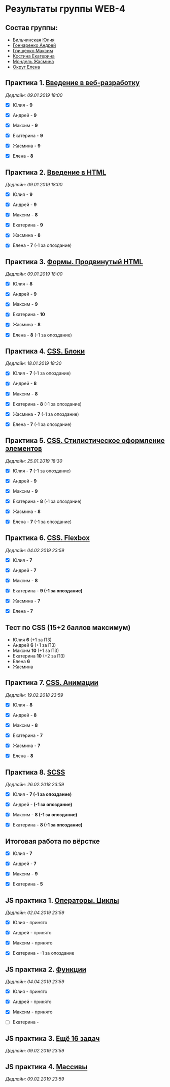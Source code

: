 # Результаты группы WEB-4

## Состав группы:

* [Бильчинская Юлия](https://github.com/AdukarIT/BilchinskayaYV)
* [Гончаренко Андрей](https://github.com/AdukarIT/GoncharenkoAS)
* [Грищенко Максим](https://github.com/AdukarIT/GrishchenkoMY)
* [Костина Екатерина](https://github.com/AdukarIT/KostinaEM)
* [Мондель Жасмина](https://github.com/AdukarIT/MondelJA)
* [Округ Елена](https://github.com/AdukarIT/OkrugEV)


## Практика 1. [Введение в веб-разработку](task1.pdf)

*Дедлайн: 09.01.2019 18:00*

- [x] Юлия - **9**
- [x] Андрей - **9**
- [x] Максим - **9**
- [x] Екатерина - **9**
- [x] Жасмина - **9**
- [x] Елена - **8**


## Практика 2. [Введение в HTML](HTML-bases.md)

*Дедлайн: 09.01.2019 18:00*

- [x] Юлия - **9**
- [x] Андрей - **9**
- [x] Максим - **8**
- [x] Екатерина - **9**
- [x] Жасмина - **8**
- [x] Елена - **7** (-1 за опоздание)


## Практика 3. [Формы. Продвинутый HTML](HTML-advance.md)

*Дедлайн: 09.01.2019 18:00*

- [x] Юлия - **8**
- [x] Андрей - **9**
- [x] Максим - **9**
- [x] Екатерина - **10**
- [x] Жасмина - **8**
- [x] Елена - **8** (-1 за опоздание)


## Практика 4. [CSS. Блоки](CSS-blocks.md)

*Дедлайн: 18.01.2019 18:30*

- [x] Юлия - **7** (-1 за опоздание)
- [x] Андрей - **8**
- [x] Максим - **8**
- [x] Екатерина - **8** (-1 за опоздание)
- [x] Жасмина - **7** (-1 за опоздание)
- [x] Елена - **7** (-1 за опоздание)


## Практика 5. [CSS. Стилистическое оформление элементов](CSS-styles.md)

*Дедлайн: 25.01.2019 18:30*

- [x] Юлия - **7** (-1 за опоздание)
- [x] Андрей - **9**
- [x] Максим - **9**
- [x] Екатерина - **8** (-1 за опоздание)
- [x] Жасмина - **8**
- [x] Елена - **7** (-1 за опоздание)


## Практика 6. [CSS. Flexbox](flexbox.pdf)

*Дедлайн: 04.02.2019 23:59*

- [x] Юлия - **7**
- [x] Андрей - **7**
- [x] Максим - **8**
- [x] Екатерина - **9 (-1 за опоздание)**
- [x] Жасмина - **7**
- [x] Елена - **7**


## Тест по CSS (15+2 баллов максимум)

- Юлия **6** (+1 за ПЗ)
- Андрей **6** (+1 за ПЗ)
- Максим **10** (+1 за ПЗ)
- Екатерина **10** (+2 за ПЗ)
- Елена **6**
- Жасмина 


## Практика 7. [CSS. Анимации](CSS-transition.md)

*Дедлайн: 19.02.2018 23:59*

- [x] Юлия - **8**
- [x] Андрей - **8**
- [x] Максим - **8**
- [x] Екатерина - **7**
- [x] Жасмина - **7**
- [x] Елена - **8**


## Практика 8. [SCSS](SCSS.md)

*Дедлайн: 26.02.2018 23:59*

- [x] Юлия - **7 (-1 за опоздание)**
- [x] Андрей - **(-1 за опоздание)**
- [x] Максим - **8 (-1 за опоздание)**
- [x] Екатерина - **8 (-1 за опоздание)**


## Итоговая работа по вёрстке

- [x] Юлия - **7**
- [x] Андрей - **7**
- [x] Максим - **9**
- [x] Екатерина - **5**


## JS практика 1. [Операторы. Циклы](JS-if-switch-while-for.md)

*Дедлайн: 02.04.2019 23:59*

- [x] Юлия - принято
- [x] Андрей - принято
- [x] Максим - принято
- [x] Екатерина - -1 за опоздание


## JS практика 2. [Функции](JS-functions.md)

*Дедлайн: 04.04.2019 23:59*

- [x] Юлия - принято
- [x] Андрей - принято
- [x] Максим - принято
- [ ] Екатерина - 


## JS практика 3. [Ещё 16 задач](https://docs.google.com/presentation/d/1XQCfju_2w-BBf_6mJgr2mVBRBGs4TaKKhklzMhC1hVs)

*Дедлайн: 09.02.2019 23:59*


## JS практика 4. [Массивы](https://github.com/AdukarIT/_Tasks_/blob/master/JS-arrays.md)

*Дедлайн: 09.02.2019 23:59*


